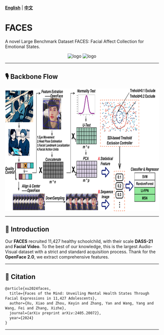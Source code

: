 **[English](README.md)** | **[中文](README_CN.md)**

# FACES
A novel Large Benchmark Dataset FACES: Facial Affect Collection for Emotional States.

<p align="center">
  <img src="https://github.com/xuxiaoooo/ABAFnet/blob/main/draw/faces.png" width="300" height="180" alt="logo"/>
  <img src="https://github.com/xuxiaoooo/ABAFnet/blob/main/draw/LOGO 1.png" width="300" height="180" alt="logo"/>
</p>

---

## 🎙️ Backbone Flow

<img src="https://github.com/xuxiaoooo/FACES/blob/main/draw/fig1.jpg" width="700" height="400" alt="Backbone Flow"/>

---

## 📌 Introduction

Our **FACES** recruited 11,427 healthy schoolchild, with their scale **DASS-21** and **Facial Video**. To the best of our knowledge, this is the largest Audio-Visual dataset with a strict and standard acquisition process. Thank for the **OpenFace 2.0**, we extract comprehensive features.

---

## 📄 Citation
```
@article{xu2024faces,
  title={Faces of the Mind: Unveiling Mental Health States Through Facial Expressions in 11,427 Adolescents},
  author={Xu, Xiao and Zhou, Keyin and Zhang, Yan and Wang, Yang and Wang, Fei and Zhang, Xizhe},
  journal={arXiv preprint arXiv:2405.20072},
  year={2024}
}
```
---
